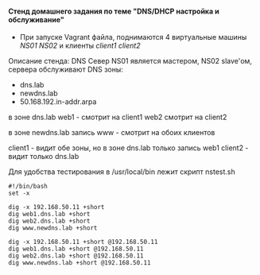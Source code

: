 #### Стенд домашнего задания по теме "DNS/DHCP настройка и обслуживание"

* При запуске Vagrant файла, поднимаются 4 виртуальные машины _NS01_ _NS02_ и клиенты _client1_ _client2_

Описание стенда:
DNS Север NS01 является мастером, NS02 slave'ом, сервера обслуживают DNS зоны:
- dns.lab
- newdns.lab
- 50.168.192.in-addr.arpa

в зоне dns.lab 
web1 - смотрит на client1
web2 смотрит на client2

в зоне newdns.lab
запись www - смотрит на обоих клиентов

client1 - видит обе зоны, но в зоне dns.lab только запись web1
client2 - видит только dns.lab

Для удобства тестирования в /usr/local/bin лежит скрипт nstest.sh
```
#!/bin/bash
set -x

dig -x 192.168.50.11 +short
dig web1.dns.lab +short
dig web2.dns.lab +short
dig www.newdns.lab +short

dig -x 192.168.50.11 +short @192.168.50.11
dig web1.dns.lab +short @192.168.50.11
dig web2.dns.lab +short @192.168.50.11
dig www.newdns.lab +short @192.168.50.11
```
